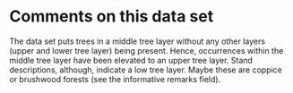 Comments on this data set
=========================

The data set puts trees in a middle tree layer without any other layers (upper and lower tree layer) being present.
Hence, occurrences within the middle tree layer have been elevated to an upper tree layer.
Stand descriptions, although, indicate a low tree layer.
Maybe these are coppice or brushwood forests (see the informative remarks field).